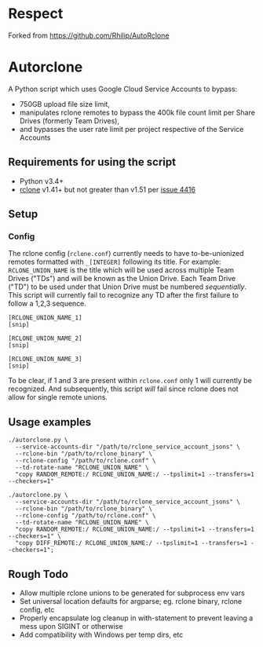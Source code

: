 # Respect
Forked from https://github.com/Rhilip/AutoRclone

# Autorclone 

A Python script which uses Google Cloud Service Accounts to bypass:
- 750GB upload file size limit,
- manipulates rclone remotes to bypass the 400k file count limit per Share Drives (formerly Team Drives),
- and bypasses the user rate limit per project respective of the Service Accounts

## Requirements for using the script

* Python v3.4+
* [rclone](https://rclone.org) v1.41+ but not greater than v1.51 per [issue 4416](https://github.com/rclone/rclone/issues/4416)

## Setup
### Config ###
The rclone config (`rclone.conf`) currently needs to have to-be-unionized remotes formatted with `_[INTEGER]` following its title. For example: `RCLONE_UNION_NAME` is the title which will be used across multiple Team Drives ("TDs") and will be known as the Union Drive. Each Team Drive ("TD") to be used under that Union Drive must be numbered *sequentially*. This script will currently fail to recognize any TD after the first failure to follow a 1,2,3 sequence.
```
[RCLONE_UNION_NAME_1]
[snip]

[RCLONE_UNION_NAME_2]
[snip]

[RCLONE_UNION_NAME_3]
[snip]
```
To be clear, if 1 and 3 are present within `rclone.conf` only 1 will currently be recognized. And subsequently, this script *will* fail since rclone does not allow for single remote unions.

## Usage examples
```
./autorclone.py \
  --service-accounts-dir "/path/to/rclone_service_account_jsons" \
  --rclone-bin "/path/to/rclone_binary" \
  --rclone-config "/path/to/rclone.conf" \
  --td-rotate-name "RCLONE_UNION_NAME" \
  "copy RANDOM_REMOTE:/ RCLONE_UNION_NAME:/ --tpslimit=1 --transfers=1 --checkers=1"
```
```
./autorclone.py \
  --service-accounts-dir "/path/to/rclone_service_account_jsons" \
  --rclone-bin "/path/to/rclone_binary" \
  --rclone-config "/path/to/rclone.conf" \
  --td-rotate-name "RCLONE_UNION_NAME" \
  "copy RANDOM_REMOTE:/ RCLONE_UNION_NAME:/ --tpslimit=1 --transfers=1 --checkers=1" \
  "copy DIFF_REMOTE:/ RCLONE_UNION_NAME:/ --tpslimit=1 --transfers=1 --checkers=1";
```

## Rough Todo
- Allow multiple rclone unions to be generated for subprocess env vars
- Set universal location defaults for argparse; eg. rclone binary, rclone config, etc
- Properly encapsulate log cleanup in with-statement to prevent leaving a mess upon SIGINT or otherwise
- Add compatibility with Windows per temp dirs, etc
